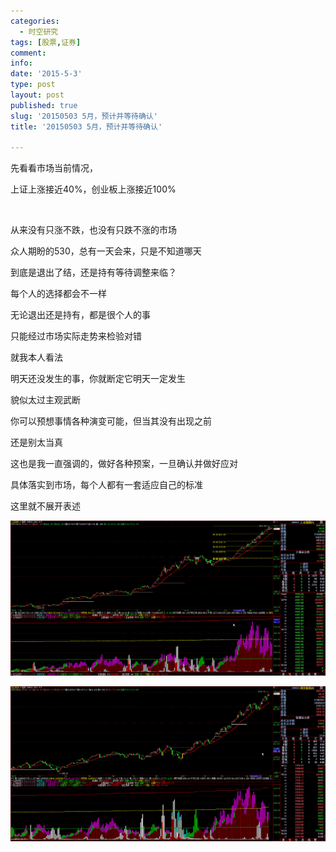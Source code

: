 ```yaml
---
categories:
  - 时空研究
tags: [股票,证券]
comment: 
info: 
date: '2015-5-3'
type: post
layout: post
published: true
slug: '20150503 5月，预计并等待确认'
title: '20150503 5月，预计并等待确认'

---
```

先看看市场当前情况，

上证上涨接近40%，创业板上涨接近100%

​

从来没有只涨不跌，也没有只跌不涨的市场

众人期盼的530，总有一天会来，只是不知道哪天

到底是退出了结，还是持有等待调整来临？

每个人的选择都会不一样

无论退出还是持有​，都是很个人的事

只能经过市场实际走势来检验对错​


就我本人看法

明天还没发生的事，你就断定它明天一定发生

貌似太过主观武断

你可以预想事情各种演变可能，但当其没有出现之前

还是​别太当真

这也是我一直强调的，做好各种预案，一旦确认并做好应对

具体落实到市场，每个人都有一套适应自己的标准

这里就不展开表述

![20150503-0](/images/20150503-0.jpeg)

![20150503-1](/images/20150503-1.jpeg)
